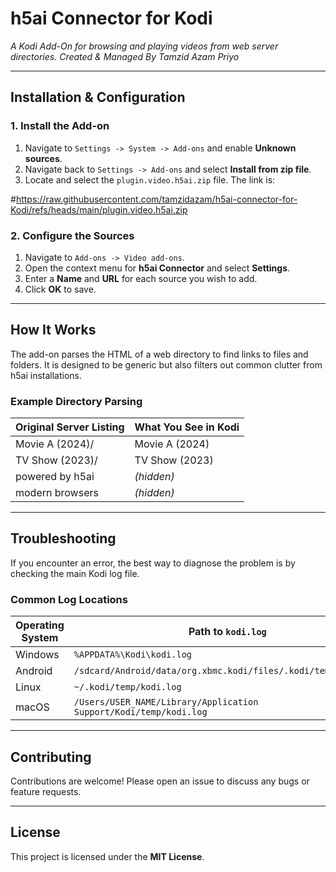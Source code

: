 # h5ai Connector for Kodi

*A Kodi Add-On for browsing and playing videos from web server directories. Created & Managed By Tamzid Azam Priyo* 

---

## Installation & Configuration

### 1. Install the Add-on

1. Navigate to `Settings -> System -> Add-ons` and enable **Unknown sources**.
2. Navigate back to `Settings -> Add-ons` and select **Install from zip file**.
3. Locate and select the `plugin.video.h5ai.zip` file. The link is:
  
#https://raw.githubusercontent.com/tamzidazam/h5ai-connector-for-Kodi/refs/heads/main/plugin.video.h5ai.zip

### 2. Configure the Sources

1. Navigate to `Add-ons -> Video add-ons`.
2. Open the context menu for **h5ai Connector** and select **Settings**.
3. Enter a **Name** and **URL** for each source you wish to add.
4. Click **OK** to save.

---

## How It Works

The add-on parses the HTML of a web directory to find links to files and folders. It is designed to be generic but also filters out common clutter from h5ai installations.

### Example Directory Parsing

| Original Server Listing        | What You See in Kodi   |
|-------------------------------|-------------------------|
| Movie A (2024)/               | Movie A (2024)          |
| TV Show (2023)/               | TV Show (2023)          |
| powered by h5ai               | *(hidden)*              |
| modern browsers               | *(hidden)*              |

---

## Troubleshooting

If you encounter an error, the best way to diagnose the problem is by checking the main Kodi log file.

### Common Log Locations

| Operating System | Path to `kodi.log` |
|------------------|--------------------|
| Windows          | `%APPDATA%\Kodi\kodi.log` |
| Android          | `/sdcard/Android/data/org.xbmc.kodi/files/.kodi/temp/kodi.log` |
| Linux            | `~/.kodi/temp/kodi.log` |
| macOS            | `/Users/USER_NAME/Library/Application Support/Kodi/temp/kodi.log` |

---

## Contributing

Contributions are welcome! Please open an issue to discuss any bugs or feature requests.

---

## License

This project is licensed under the **MIT License**.
